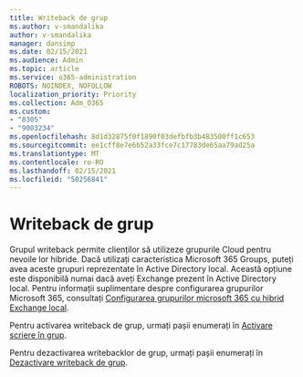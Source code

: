 ```yaml
---
title: Writeback de grup
ms.author: v-smandalika
author: v-smandalika
manager: dansimp
ms.date: 02/15/2021
ms.audience: Admin
ms.topic: article
ms.service: o365-administration
ROBOTS: NOINDEX, NOFOLLOW
localization_priority: Priority
ms.collection: Adm_O365
ms.custom:
- "8305"
- "9003234"
ms.openlocfilehash: 8d1d32875f0f1890f03defbfb3b483500ff1c653
ms.sourcegitcommit: ee1cff8e7e6b52a33fce7c17783de65aa79ad25a
ms.translationtype: MT
ms.contentlocale: ro-RO
ms.lasthandoff: 02/15/2021
ms.locfileid: "50256841"
---
```

# <a name="group-writeback"></a>Writeback de grup

Grupul writeback permite clienților să utilizeze grupurile Cloud pentru nevoile lor hibride. Dacă utilizați caracteristica Microsoft 365 Groups, puteți avea aceste grupuri reprezentate în Active Directory local. Această opțiune este disponibilă numai dacă aveți Exchange prezent în Active Directory local. Pentru informații suplimentare despre configurarea grupurilor Microsoft 365, consultați [Configurarea grupurilor microsoft 365 cu hibrid Exchange local](https://docs.microsoft.com/exchange/hybrid-deployment/set-up-microsoft-365-groups#enable-group-writeback-in-azure-ad-connect).

Pentru activarea writeback de grup, urmați pașii enumerați în [Activare scriere în grup](https://docs.microsoft.com/azure/active-directory/hybrid/how-to-connect-group-writeback#enable-group-writeback). 

Pentru dezactivarea writebacklor de grup, urmați pașii enumerați în [Dezactivare writeback de grup](https://docs.microsoft.com/azure/active-directory/hybrid/how-to-connect-group-writeback#disabling-group-writeback).